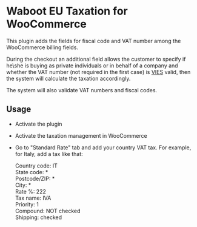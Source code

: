 # Waboot EU Taxation for WooCommerce

This plugin adds the fields for fiscal code and VAT number among the WooCommerce billing fields.

During the checkout an additional field allows the customer to specify if he\she is buying as private individuals or in behalf of a company and whether the VAT number (not required in the first case) is [VIES](http://ec.europa.eu/taxation_customs/vies/vieshome.do) valid, then the system will calculate the taxation accordingly.

The system will also validate VAT numbers and fiscal codes.

## Usage

- Activate the plugin

- Activate the taxation management in WooCommerce

- Go to "Standard Rate" tab and add your country VAT tax. For example, for Italy, add a tax like that:

    Country code: IT  
    State code: *  
    Postcode/ZIP: *  
    City: *  
    Rate %: 222  
    Tax name: IVA  
    Priority: 1  
    Compound: NOT checked  
    Shipping: checked  
